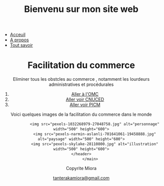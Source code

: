 <!DOCTYPE html>
<html lang="fr">
<head>
  <title>Mon site Web</title>
  <meta charset="UTF-8">

</head>
<body>
    <header>
        <h1>Bienvenu sur mon site web</h1>
    </header>

<nav>
        <ul>
            <li><a href="#">Acceuil</a></li> 
            <li><a href="#">A propos</a></li>
            <li><a href="#">Tout savoir</a></li>
        </ul>
</nav>
<main>
    <header>
        <h1>Facilitation du commerce</h1>
        <p>Eliminer tous les obstcles au commerce , notamment les lourdeurs administratives et procédurales</p>
            <ol>
                <li><a href="https://www.wto.org/indexfr.htm">Aller à l'OMC</a></li>
                <li><a href="https://unctad.org/fr">Aller voir CNUCED</a></li>
                <li><a href="https://www.pic.commerce.mg/fr">Aller voir PICM</a></li>
            </ol>
        <p>Voici quelques images de la facilitation du commerce dans le monde</p>
                
                <img src="pexels-1032268979-27048758.jpg" alt="personnage" width="500" height="600">
                <img src="pexels-narmin-aslanli-701641061-19458888.jpg" alt="paysage" width="500" height="600">
                <img src="pexels-skylake-28110800.jpg" alt="illustration" width="500" height="600">
    </header>
            </main>
<footer>
  <p>Copyrite Miora</p>
  <p><a href="mailto:tanterakamiora@gmail.com">tanterakamiora@gmail.com</a></p>
</footer>
</body>
</html>
